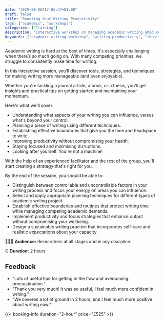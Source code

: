```yaml
---
date: "2025-08-26T17:06:47+01:00"
draft: false
title: "Boosting Your Writing Productivity"
tags: ["academic", "workshops"]
categories: ["Training"] 
description: "Interactive workshop on managing academic writing amid competing priorities. Learn practical strategies for planning, productivity, and maintaining momentum with journal articles, books, and theses."
keywords: ["academic writing workshop", "writing productivity", "thesis writing", "academic writing strategies", "writing motivation", "research writing", "writing planning", "academic productivity", "writing momentum", "scholarly writing"]
---
```


Academic writing is hard at the best of times. It's especially challenging when there’s so much going on. With many competing priorities, we struggle to consistently make time for writing.

In this interactive session, you’ll discover tools, strategies, and techniques for making writing more manageable (and even enjoyable).

Whether you're tackling a journal article, a book, or a thesis, you'll get insights and practical tips on getting started and maintaining your momentum. 

Here's what we'll cover: 

- Understanding what aspects of your writing you can influence, versus what's beyond your control. 
- Planning a piece of writing using different techniques.
- Establishing effective boundaries that give you the time and headspace to write.
- Improving productivity without compromising your health.
- Staying focused and minimising disruptions.
- Looking after yourself. You're not a machine!

With the help of an experienced facilitator and the rest of the group, you'll start creating a strategy that's right for you.

By the end of the session, you should be able to:

- Distinguish between controllable and uncontrollable factors in your writing process and focus your energy on areas you can influence.
- Select and apply appropriate planning techniques for different types of academic writing project.
- Establish effective boundaries and routines that protect writing time while managing competing academic demands.
- Implement productivity and focus strategies that enhance output without compromising your wellbeing.
- Design a sustainable writing practice that incorporates self-care and realistic expectations about your capacity.

👩🏽‍🎓 **Audience:** Researchers at all stages and in any discipline.

⏰ **Duration:** 2 hours

## Feedback

- "Lots of useful tips for getting in the flow and overcoming procrastination."
- "Thank you very much! It was so useful, I feel much more confident in writing."
- "We covered a lot of ground in 2 hours, and I feel much more positive about writing now!"

{{< booking-info duration="2-hour" price="£525" >}}